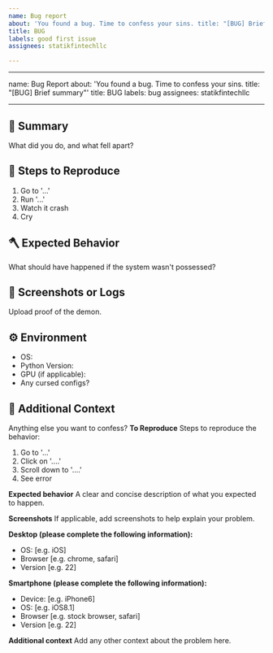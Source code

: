 ```yaml
---
name: Bug report
about: 'You found a bug. Time to confess your sins. title: "[BUG] Brief summary"'
title: BUG
labels: good first issue
assignees: statikfintechllc

---
```


---
name: Bug Report
about: 'You found a bug. Time to confess your sins. title: "[BUG] Brief summary"'
title: BUG
labels: bug
assignees: statikfintechllc

---

## 🧟 Summary

What did you do, and what fell apart?

## 🧬 Steps to Reproduce

1. Go to '...'
2. Run '...'
3. Watch it crash
4. Cry

## 🪓 Expected Behavior

What should have happened if the system wasn't possessed?

## 📸 Screenshots or Logs

Upload proof of the demon.

## ⚙️ Environment

- OS:
- Python Version:
- GPU (if applicable):
- Any cursed configs?

## 📝 Additional Context

Anything else you want to confess?
**To Reproduce**
Steps to reproduce the behavior:
1. Go to '...'
2. Click on '....'
3. Scroll down to '....'
4. See error

**Expected behavior**
A clear and concise description of what you expected to happen.

**Screenshots**
If applicable, add screenshots to help explain your problem.

**Desktop (please complete the following information):**
 - OS: [e.g. iOS]
 - Browser [e.g. chrome, safari]
 - Version [e.g. 22]

**Smartphone (please complete the following information):**
 - Device: [e.g. iPhone6]
 - OS: [e.g. iOS8.1]
 - Browser [e.g. stock browser, safari]
 - Version [e.g. 22]

**Additional context**
Add any other context about the problem here.
